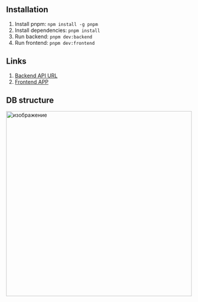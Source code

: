 ## Installation

1. Install pnpm: `npm install -g pnpm`
2. Install dependencies: `pnpm install`
3. Run backend: `pnpm dev:backend`
4. Run frontend: `pnpm dev:frontend`


## Links

1. [Backend API URL](https://test-graph-7e28bd11c18e.herokuapp.com/graphql)
2. [Frontend APP](https://s-f-test.vercel.app/)

## DB structure
<img width="502" alt="изображение" src="https://github.com/user-attachments/assets/2b22c6d1-6848-4b97-aff2-d34f94b8973c" />



